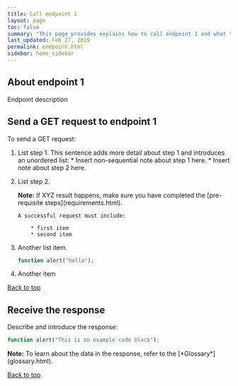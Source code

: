 ```yaml
---
title: Call endpoint 1
layout: page
toc: false
summary: "This page provides explains how to call endpoint 1 and what to expect in the response. This is an experiment to test publishing tools. The content is placeholder text."
last_updated: Feb 27, 2019
permalink: endpoint.html
sidebar: home_sidebar
---
```


## About endpoint 1

Endpoint description

## Send a GET request to endpoint 1

To send a GET request:

1.  List step 1.
    This sentence adds more detail about step 1 and introduces an unordered list:
		* Insert non-sequential note about step 1 here.
		* Insert note about step 2 here.

2.  List step 2.

    <div markdown="span" class="alert alert-info" role="alert"><i class="fa fa-info-circle"></i> <b>Note:</b> If XYZ result happens, make sure you have completed the [pre-requisite steps](requirements.html).</div>

    	A successful request must include:

    		* first item
    		* second item

3.  Another list item.

    ```js
    function alert("hello");
    ```

4.  Another item

[Back to top](#about)

## Receive the response

Describe and introduce the response:

```js
function alert("This is an example code block");
```

<div markdown="span" class="alert alert-info" role="alert"><i class="fa fa-info-circle"></i> <b>Note:</b> To learn about the data in the response, refer to the [*Glossary*](glossary.html).</div>

[Back to top](#About-endpoint-1)
